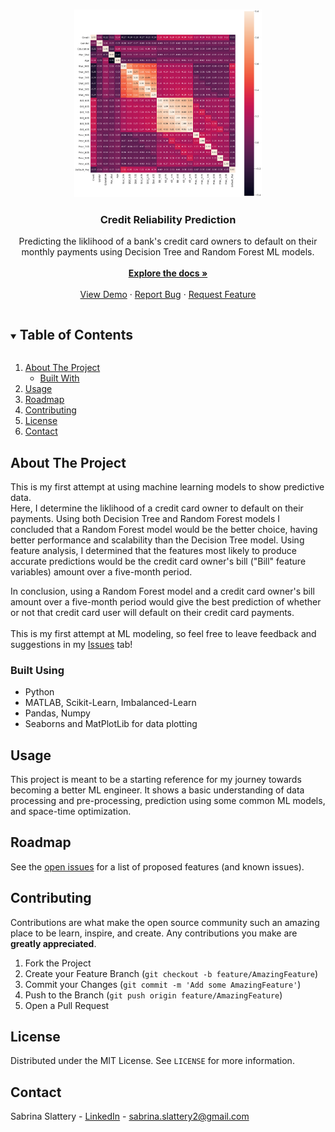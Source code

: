 <!-- PROJECT LOGO -->
<br />
<p align="center">
  <a href="https://colab.research.google.com/github/sabrinaslattery/credit-reliability-prediction/blob/main/Comp411_CreditProject.ipynb">
    <img src="https://github.com/sabrinaslattery/credit-reliability-prediction/blob/main/images/CRP_Heatmap.png" alt="Logo" width="300" height="300" target="blank">
  </a>

  <h3 align="center">Credit Reliability Prediction</h3>

  <p align="center">
    Predicting the liklihood of a bank's credit card owners to default on their monthly payments using Decision Tree and Random Forest ML models. <br />
    <br />
    <a href="https://github.com/sabrinaslattery/credit-reliability-prediction"><strong>Explore the docs »</strong></a>
    <br />
    <br />
    <a href="https://colab.research.google.com/github/sabrinaslattery/credit-reliability-prediction/blob/main/Comp411_CreditProject.ipynb">View Demo</a>
    ·
    <a href="https://github.com/sabrinaslattery/credit-reliability-prediction/issues">Report Bug</a>
    ·
    <a href="https://github.com/sabrinaslattery/credit-reliability-prediction/issues">Request Feature</a>
  </p>
</p>



<!-- TABLE OF CONTENTS -->
<details open="open">
  <summary><h2 style="display: inline-block">Table of Contents</h2></summary>
  <ol>
    <li>
      <a href="#about-the-project">About The Project</a>
      <ul>
        <li><a href="#built-with">Built With</a></li>
      </ul>
    </li>
    <li><a href="#usage">Usage</a></li>
    <li><a href="#roadmap">Roadmap</a></li>
    <li><a href="#contributing">Contributing</a></li>
    <li><a href="#license">License</a></li>
    <li><a href="#contact">Contact</a></li>
  </ol>
</details>



<!-- ABOUT THE PROJECT -->
## About The Project

This is my first attempt at using machine learning models to show predictive data. <br />
Here, I determine the liklihood of a credit card owner to default on their payments. Using both Decision Tree and Random Forest models I concluded that a Random Forest model would be the better choice, having better performance and scalability than the Decision Tree model. Using feature analysis, I determined that the features most likely to produce accurate predictions would be the credit card owner's bill ("Bill" feature variables) amount over a five-month period.<br />

In conclusion, using a Random Forest model and a credit card owner's bill amount over a five-month period would give the best prediction of whether or not that credit card user will default on their credit card payments. <br /><br />
This is my first attempt at ML modeling, so feel free to leave feedback and suggestions in my [Issues](https://github.com/sabrinaslattery/credit-reliability-prediction/issues) tab!


### Built Using

* Python
* MATLAB, Scikit-Learn, Imbalanced-Learn
* Pandas, Numpy
* Seaborns and MatPlotLib for data plotting

<!-- USAGE EXAMPLES -->
## Usage

This project is meant to be a starting reference for my journey towards becoming a better ML engineer. It shows a basic understanding of data processing and pre-processing, prediction using some common ML models, and space-time optimization. 


<!-- ROADMAP -->
## Roadmap

See the [open issues](https://github.com/sabrinaslattery/credit-reliability-prediction/issues) for a list of proposed features (and known issues).


<!-- CONTRIBUTING -->
## Contributing

Contributions are what make the open source community such an amazing place to be learn, inspire, and create. Any contributions you make are **greatly appreciated**.

1. Fork the Project
2. Create your Feature Branch (`git checkout -b feature/AmazingFeature`)
3. Commit your Changes (`git commit -m 'Add some AmazingFeature'`)
4. Push to the Branch (`git push origin feature/AmazingFeature`)
5. Open a Pull Request


<!-- LICENSE -->
## License

Distributed under the MIT License. See `LICENSE` for more information.


<!-- CONTACT -->
## Contact

Sabrina Slattery - [LinkedIn](https://www.linkedin.com/in/sabrinaslattery/) - sabrina.slattery2@gmail.com


<!-- MARKDOWN LINKS & IMAGES -->
<!-- https://www.markdownguide.org/basic-syntax/#reference-style-links -->
[contributors-shield]: https://img.shields.io/github/contributors/github_username/repo.svg?style=for-the-badge
[contributors-url]: https://github.com/github_username/repo/graphs/contributors
[forks-shield]: https://img.shields.io/github/forks/github_username/repo.svg?style=for-the-badge
[forks-url]: https://github.com/github_username/repo/network/members
[stars-shield]: https://img.shields.io/github/stars/github_username/repo.svg?style=for-the-badge
[stars-url]: https://github.com/github_username/repo/stargazers
[issues-shield]: https://img.shields.io/github/issues/github_username/repo.svg?style=for-the-badge
[issues-url]: https://github.com/github_username/repo/issues
[license-shield]: https://img.shields.io/github/license/github_username/repo.svg?style=for-the-badge
[license-url]: https://github.com/github_username/repo/blob/master/LICENSE.txt
[linkedin-shield]: https://img.shields.io/badge/-LinkedIn-black.svg?style=for-the-badge&logo=linkedin&colorB=555
[linkedin-url]: https://linkedin.com/in/github_username
